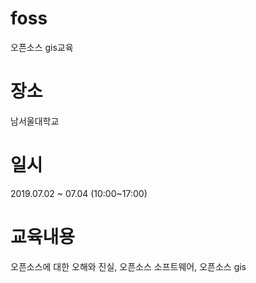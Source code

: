 # foss
오픈소스 gis교육

# 장소
남서울대학교

# 일시
2019.07.02 ~ 07.04 (10:00~17:00)

# 교육내용
오픈소스에 대한 오해와 진실, 오픈소스 소프트웨어, 오픈소스 gis
